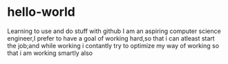 # hello-world
Learning to use and do stuff with github
I am an aspiring computer science engineer,I prefer to have a goal of working hard,so that i can atleast start the job;and while working i contantly try to optimize my way of working so that i am working smartly also


